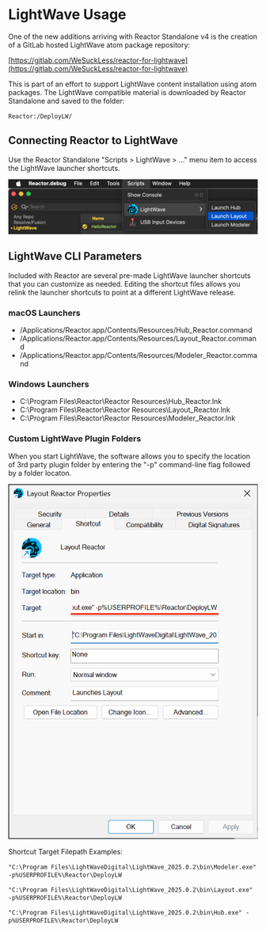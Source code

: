 # LightWave Usage

One of the new additions arriving with Reactor Standalone v4 is the creation of a GitLab hosted LightWave atom package repository:

[https://gitlab.com/WeSuckLess/reactor-for-lightwave](https://gitlab.com/WeSuckLess/reactor-for-lightwave)

This is part of an effort to support LightWave content installation using atom packages. The LightWave compatible material is downloaded by Reactor Standalone and saved to the folder:

```
Reactor:/DeployLW/
```

## Connecting Reactor to LightWave

Use the Reactor Standalone "Scripts > LightWave > ..." menu item to access the LightWave launcher shortcuts.

![LW Menu Items](Images/LightWave-Launcher-Shortcuts.png)

## LightWave CLI Parameters

Included with Reactor are several pre-made LightWave launcher shortcuts that you can customize as needed. Editing the shortcut files allows you relink the launcher shortcuts to point at a different LightWave release.

### macOS Launchers

- /Applications/Reactor.app/Contents/Resources/Hub_Reactor.command
- /Applications/Reactor.app/Contents/Resources/Layout_Reactor.command
- /Applications/Reactor.app/Contents/Resources/Modeler_Reactor.command

### Windows Launchers

- C:\Program Files\Reactor\Reactor Resources\Hub_Reactor.lnk
- C:\Program Files\Reactor\Reactor Resources\Layout_Reactor.lnk
- C:\Program Files\Reactor\Reactor Resources\Modeler_Reactor.lnk

### Custom LightWave Plugin Folders

When you start LightWave, the software allows you to specify the location of 3rd party plugin folder by entering the "-p" command-line flag followed by a folder locaton.

![LW Folder](Images/LightWave-Shortcut.png)

Shortcut Target Filepath Examples:

```
"C:\Program Files\LightWaveDigital\LightWave_2025.0.2\bin\Modeler.exe" -p%USERPROFILE%\Reactor\DeployLW
```

```
"C:\Program Files\LightWaveDigital\LightWave_2025.0.2\bin\Layout.exe" -p%USERPROFILE%\Reactor\DeployLW
```

```
"C:\Program Files\LightWaveDigital\LightWave_2025.0.2\bin\Hub.exe" -p%USERPROFILE%\Reactor\DeployLW
```

